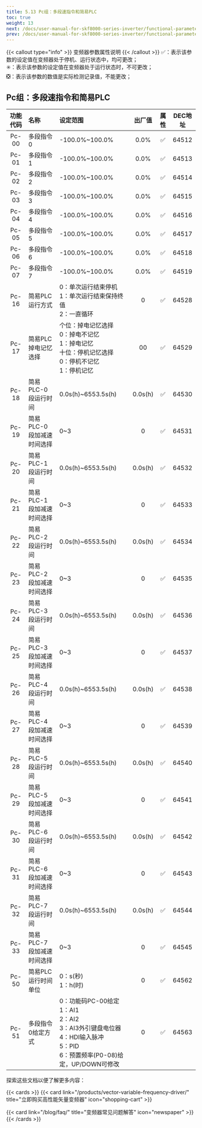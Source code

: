 ```yaml
---
title: 5.13 Pc组：多段速指令和简易PLC
toc: true
weight: 13
next: /docs/user-manual-for-skf8000-series-inverter/functional-parameter-table/communication-parameters/
prev: /docs/user-manual-for-skf8000-series-inverter/functional-parameter-table/pulse-frequency-and-counting/
---
```

{{< callout type="info" >}}
  变频器参数属性说明
{{< /callout >}}
✅：表示该参数的设定值在变频器处于停机、运行状态中，均可更改；  
✳️：表示该参数的设定值在变频器处于运行状态时，不可更改；  
❎：表示该参数的数值是实际检测记录值，不能更改；


## Pc组：多段速指令和简易PLC

|  功能代码|    名称  | 设定范围 | 出厂值 |属性 | DEC地址 |
| :----: |    :----   | :----   | :----:   | :----:   | :----:   |
|  Pc-00|    多段指令0  | -100.0%~100.0% |0.0% | ✅ | 64512 |
|  Pc-01|    多段指令1  | -100.0%~100.0% |0.0% | ✅ | 64513 |
|  Pc-02|    多段指令2  | -100.0%~100.0% |0.0% | ✅ | 64514 |
|  Pc-03|    多段指令3  | -100.0%~100.0% |0.0% | ✅ | 64515 |
|  Pc-04|    多段指令4  | -100.0%~100.0% |0.0% | ✅ | 64516 |
|  Pc-05|    多段指令5  | -100.0%~100.0% |0.0% | ✅ | 64517 |
|  Pc-06|    多段指令6  | -100.0%~100.0% |0.0% | ✅ | 64518 |
|  Pc-07|    多段指令7  | -100.0%~100.0% |0.0% | ✅ | 64519 |
|  Pc-16|    简易PLC运行方式  | 0：单次运行结束停机</br>1：单次运行结束保持终值</br>2：一直循环 |0 | ✅ | 64528 |
|  Pc-17|    简易PLC掉电记忆选择  | 个位：掉电记忆选择</br>0：掉电不记忆</br>1：掉电记忆</br>十位：停机记忆选择</br>0：停机不记忆</br>1：停机记忆 |00 | ✅ | 64529 |
|  Pc-18|    简易PLC-0段运行时间  | 0.0s(h)~6553.5s(h) |0.0s(h) | ✅ | 64530 |
|  Pc-19|    简易PLC-0段加减速时间选择  | 0~3 |0 | ✅ | 64531 |
|  Pc-20|    简易PLC-1段运行时间  | 0.0s(h)~6553.5s(h) |0.0s(h) | ✅ | 64532 |
|  Pc-21|    简易PLC-1段加减速时间选择  | 0~3 |0 | ✅ | 64533 |
|  Pc-22|    简易PLC-2段运行时间  | 0.0s(h)~6553.5s(h) |0.0s(h) | ✅ | 64534 |
|  Pc-23|    简易PLC-2段加减速时间选择  | 0~3 |0 | ✅ | 64535 |
|  Pc-24|    简易PLC-3段运行时间  | 0.0s(h)~6553.5s(h) |0.0s(h) | ✅ | 64536 |
|  Pc-25|    简易PLC-3段加减速时间选择  | 0~3 |0 | ✅ | 64537 |
|  Pc-26|    简易PLC-4段运行时间  | 0.0s(h)~6553.5s(h) |0.0s(h) | ✅ | 64538 |
|  Pc-27|    简易PLC-4段加减速时间选择  | 0~3 |0 | ✅ | 64539 |
|  Pc-28|    简易PLC-5段运行时间  | 0.0s(h)~6553.5s(h) |0.0s(h) | ✅ | 64540 |
|  Pc-29|    简易PLC-5段加减速时间选择  | 0~3 |0 | ✅ | 64541 |
|  Pc-30|    简易PLC-6段运行时间  | 0.0s(h)~6553.5s(h) |0.0s(h) | ✅ | 64542 |
|  Pc-31|    简易PLC-6段加减速时间选择  | 0~3 |0 | ✅ | 64543 |
|  Pc-32|    简易PLC-7段运行时间  | 0.0s(h)~6553.5s(h) |0.0s(h) | ✅ | 64544 |
|  Pc-33|    简易PLC-7段加减速时间选择  | 0~3 |0 | ✅ | 64545 |
|  Pc-50|    简易PLC运行时间单位  | 0：s(秒)</br>1：h(时) |0 | ✅ | 64562 |
|  Pc-51|    多段指令0给定方式  | 0：功能码PC-00给定</br>1：AI1</br>2：AI2</br>3：AI3外引键盘电位器</br>4：HDI输入脉冲</br>5：PID</br>6：预置频率(P0-08)给定，UP/DOWN可修改 |0 | ✅ | 64563 |



探索这些文档以便了解更多内容：

{{< cards >}}
  {{< card link="/products/vector-variable-frequency-driver/" title="立即购买高性能矢量变频器" icon="shopping-cart" >}}

  {{< card link="/blog/faq/" title="变频器常见问题解答" icon="newspaper" >}}
{{< /cards >}}	
